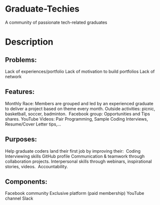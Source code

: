 # Graduate-Techies
A community of passionate tech-related graduates
# Description
## Problems:
Lack of experiences/portfolio
Lack of motivation to build portfolios
Lack of network

## Features:
Monthly Race: Members are grouped and led by an experienced graduate to deliver a project based on theme every month.
Outside activities: picnic, basketball, soccer, badminton. 
Facebook group: Opportunities and Tips shares.
YouTube Videos: Pair Programming, Sample Coding Interviews, Resume/Cover Letter tips,...

## Purposes:
Help graduate coders land their first job by improving their: 
Coding Interviewing skills
GitHub profile
Communication & teamwork through collaboration projects.
Interpersonal skills through webinars, inspirational stories, videos. 
Accountability.

## Components:
Facebook community
Exclusive platform (paid membership)
YouTube  channel
Slack

